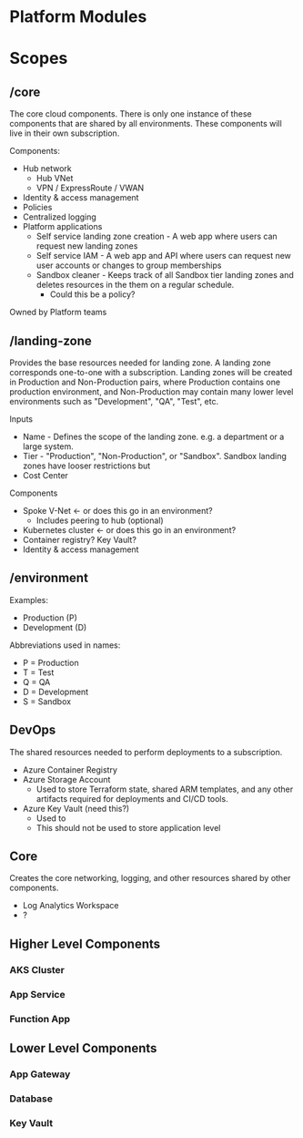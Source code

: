 # Platform Modules

# Scopes

## /core

The core cloud components. There is only one instance of these components that are shared by all environments. These components will live in their own subscription.

Components:
- Hub network
    - Hub VNet
    - VPN / ExpressRoute / VWAN
- Identity & access management
- Policies
- Centralized logging
- Platform applications
    - Self service landing zone creation - A web app where users can request new landing zones
    - Self service IAM - A web app and API where users can request new user accounts or changes to group memberships
    - Sandbox cleaner - Keeps track of all Sandbox tier landing zones and deletes resources in the them on a regular schedule.
        - Could this be a policy?

Owned by Platform teams

## /landing-zone

Provides the base resources needed for landing zone. A landing zone corresponds one-to-one with a subscription. Landing zones will be created in Production and Non-Production pairs, where Production contains one production environment, and Non-Production may contain many lower level environments such as "Development", "QA", "Test", etc.

Inputs
- Name - Defines the scope of the landing zone. e.g. a department or a large system.
- Tier - "Production", "Non-Production", or "Sandbox". Sandbox landing zones have looser restrictions but
- Cost Center

Components
- Spoke V-Net <- or does this go in an environment?
    - Includes peering to hub (optional)
- Kubernetes cluster <- or does this go in an environment?
- Container registry? Key Vault?
- Identity & access management

## /environment



Examples:
- Production (P)
- Development (D)


Abbreviations used in names:
- P = Production
- T = Test
- Q = QA
- D = Development
- S = Sandbox


## DevOps

The shared resources needed to perform deployments to a subscription.

- Azure Container Registry
- Azure Storage Account
    - Used to store Terraform state, shared ARM templates, and any other artifacts required for deployments and CI/CD tools.
- Azure Key Vault (need this?)
    - Used to 
    - This should not be used to store application level

## Core

Creates the core networking, logging, and other resources shared by other components.

- Log Analytics Workspace
- ?

## Higher Level Components

### AKS Cluster

### App Service

### Function App

## Lower Level Components

### App Gateway

### Database

### Key Vault

